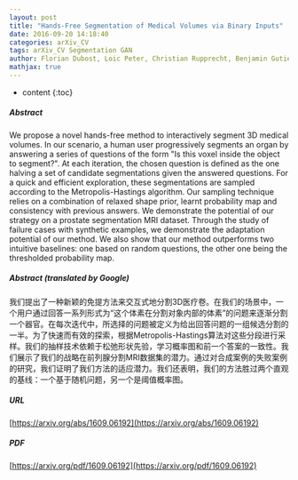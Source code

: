 ```yaml
---
layout: post
title: "Hands-Free Segmentation of Medical Volumes via Binary Inputs"
date: 2016-09-20 14:18:40
categories: arXiv_CV
tags: arXiv_CV Segmentation GAN
author: Florian Dubost, Loic Peter, Christian Rupprecht, Benjamin Gutierrez-Becker, Nassir Navab
mathjax: true
---
```


* content
{:toc}

##### Abstract
We propose a novel hands-free method to interactively segment 3D medical volumes. In our scenario, a human user progressively segments an organ by answering a series of questions of the form "Is this voxel inside the object to segment?". At each iteration, the chosen question is defined as the one halving a set of candidate segmentations given the answered questions. For a quick and efficient exploration, these segmentations are sampled according to the Metropolis-Hastings algorithm. Our sampling technique relies on a combination of relaxed shape prior, learnt probability map and consistency with previous answers. We demonstrate the potential of our strategy on a prostate segmentation MRI dataset. Through the study of failure cases with synthetic examples, we demonstrate the adaptation potential of our method. We also show that our method outperforms two intuitive baselines: one based on random questions, the other one being the thresholded probability map.

##### Abstract (translated by Google)
我们提出了一种新颖的免提方法来交互式地分割3D医疗卷。在我们的场景中，一个用户通过回答一系列形式为“这个体素在分割对象内部的体素”的问题来逐渐分割一个器官。在每次迭代中，所选择的问题被定义为给出回答问题的一组候选分割的一半。为了快速而有效的探索，根据Metropolis-Hastings算法对这些分段进行采样。我们的抽样技术依赖于松弛形状先验，学习概率图和前一个答案的一致性。我们展示了我们的战略在前列腺分割MRI数据集的潜力。通过对合成案例的失败案例的研究，我们证明了我们方法的适应潜力。我们还表明，我们的方法胜过两个直观的基线：一个基于随机问题，另一个是阈值概率图。

##### URL
[https://arxiv.org/abs/1609.06192](https://arxiv.org/abs/1609.06192)

##### PDF
[https://arxiv.org/pdf/1609.06192](https://arxiv.org/pdf/1609.06192)

